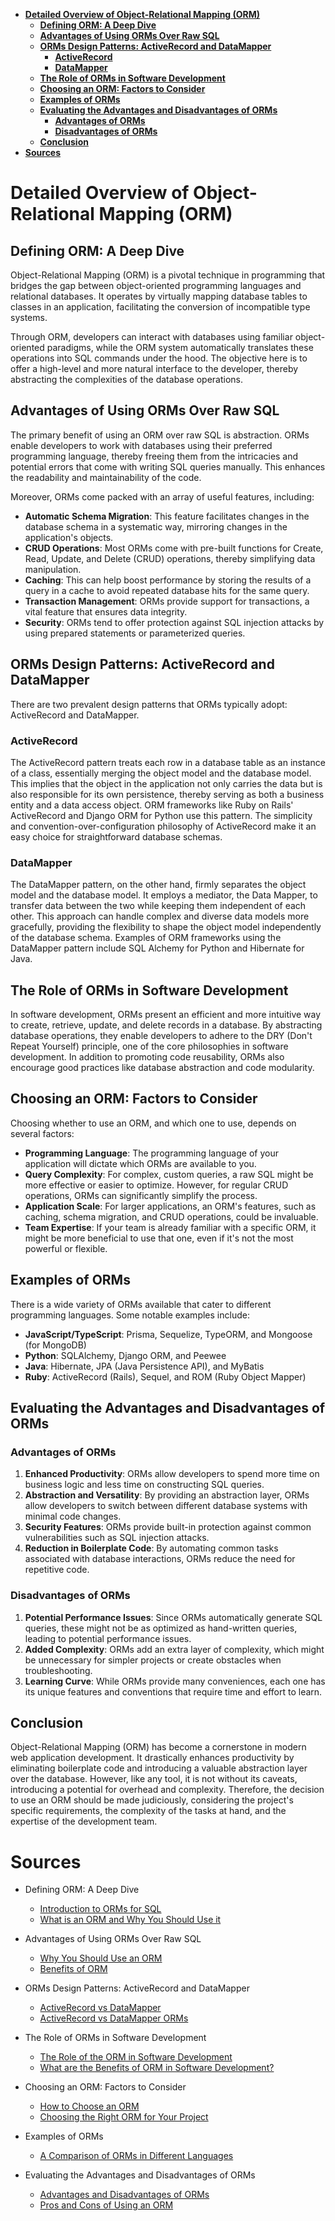 - [**Detailed Overview of Object-Relational Mapping (ORM)**](#detailed-overview-of-object-relational-mapping-orm)
  - [**Defining ORM: A Deep Dive**](#defining-orm-a-deep-dive)
  - [**Advantages of Using ORMs Over Raw SQL**](#advantages-of-using-orms-over-raw-sql)
  - [**ORMs Design Patterns: ActiveRecord and DataMapper**](#orms-design-patterns-activerecord-and-datamapper)
    - [**ActiveRecord**](#activerecord)
    - [**DataMapper**](#datamapper)
  - [**The Role of ORMs in Software Development**](#the-role-of-orms-in-software-development)
  - [**Choosing an ORM: Factors to Consider**](#choosing-an-orm-factors-to-consider)
  - [**Examples of ORMs**](#examples-of-orms)
  - [**Evaluating the Advantages and Disadvantages of ORMs**](#evaluating-the-advantages-and-disadvantages-of-orms)
    - [**Advantages of ORMs**](#advantages-of-orms)
    - [**Disadvantages of ORMs**](#disadvantages-of-orms)
  - [**Conclusion**](#conclusion)
- [**Sources**](#sources)


# **Detailed Overview of Object-Relational Mapping (ORM)**

## **Defining ORM: A Deep Dive**

Object-Relational Mapping (ORM) is a pivotal technique in programming that bridges the gap between object-oriented programming languages and relational databases. It operates by virtually mapping database tables to classes in an application, facilitating the conversion of incompatible type systems.

Through ORM, developers can interact with databases using familiar object-oriented paradigms, while the ORM system automatically translates these operations into SQL commands under the hood. The objective here is to offer a high-level and more natural interface to the developer, thereby abstracting the complexities of the database operations.

## **Advantages of Using ORMs Over Raw SQL**

The primary benefit of using an ORM over raw SQL is abstraction. ORMs enable developers to work with databases using their preferred programming language, thereby freeing them from the intricacies and potential errors that come with writing SQL queries manually. This enhances the readability and maintainability of the code.

Moreover, ORMs come packed with an array of useful features, including:

- **Automatic Schema Migration**: This feature facilitates changes in the database schema in a systematic way, mirroring changes in the application's objects.
- **CRUD Operations**: Most ORMs come with pre-built functions for Create, Read, Update, and Delete (CRUD) operations, thereby simplifying data manipulation.
- **Caching**: This can help boost performance by storing the results of a query in a cache to avoid repeated database hits for the same query.
- **Transaction Management**: ORMs provide support for transactions, a vital feature that ensures data integrity.
- **Security**: ORMs tend to offer protection against SQL injection attacks by using prepared statements or parameterized queries.

## **ORMs Design Patterns: ActiveRecord and DataMapper**

There are two prevalent design patterns that ORMs typically adopt: ActiveRecord and DataMapper.

### **ActiveRecord**
The ActiveRecord pattern treats each row in a database table as an instance of a class, essentially merging the object model and the database model. This implies that the object in the application not only carries the data but is also responsible for its own persistence, thereby serving as both a business entity and a data access object. ORM frameworks like Ruby on Rails' ActiveRecord and Django ORM for Python use this pattern. The simplicity and convention-over-configuration philosophy of ActiveRecord make it an easy choice for straightforward database schemas.

### **DataMapper**
The DataMapper pattern, on the other hand, firmly separates the object model and the database model. It employs a mediator, the Data Mapper, to transfer data between the two while keeping them independent of each other. This approach can handle complex and diverse data models more gracefully, providing the flexibility to shape the object model independently of the database schema. Examples of ORM frameworks using the DataMapper pattern include SQL Alchemy for Python and Hibernate for Java.

## **The Role of ORMs in Software Development**

In software development, ORMs present an efficient and more intuitive way to create, retrieve, update, and delete records in a database. By abstracting database operations, they enable developers to adhere to the DRY (Don't Repeat Yourself) principle, one of the core philosophies in software development. In addition to promoting code reusability, ORMs also encourage good practices like database abstraction and code modularity.

## **Choosing an ORM: Factors to Consider**

Choosing whether to use an ORM, and which one to use, depends on several factors:

- **Programming Language**: The programming language of your application will dictate which ORMs are available to you.
- **Query Complexity**: For complex, custom queries, a raw SQL might be more effective or easier to optimize. However, for regular CRUD operations, ORMs can significantly simplify the process.
- **Application Scale**: For larger applications, an ORM's features, such as caching, schema migration, and CRUD operations, could be invaluable.
- **Team Expertise**: If your team is already familiar with a specific ORM, it might be more beneficial to use that one, even if it's not the most powerful or flexible.

## **Examples of ORMs**

There is a wide variety of ORMs available that cater to different programming languages. Some notable examples include:

- **JavaScript/TypeScript**: Prisma, Sequelize, TypeORM, and Mongoose (for MongoDB)
- **Python**: SQLAlchemy, Django ORM, and Peewee
- **Java**: Hibernate, JPA (Java Persistence API), and MyBatis
- **Ruby**: ActiveRecord (Rails), Sequel, and ROM (Ruby Object Mapper)

## **Evaluating the Advantages and Disadvantages of ORMs**

### **Advantages of ORMs**

1. **Enhanced Productivity**: ORMs allow developers to spend more time on business logic and less time on constructing SQL queries.
2. **Abstraction and Versatility**: By providing an abstraction layer, ORMs allow developers to switch between different database systems with minimal code changes.
3. **Security Features**: ORMs provide built-in protection against common vulnerabilities such as SQL injection attacks.
4. **Reduction in Boilerplate Code**: By automating common tasks associated with database interactions, ORMs reduce the need for repetitive code.

### **Disadvantages of ORMs**

1. **Potential Performance Issues**: Since ORMs automatically generate SQL queries, these might not be as optimized as hand-written queries, leading to potential performance issues.
2. **Added Complexity**: ORMs add an extra layer of complexity, which might be unnecessary for simpler projects or create obstacles when troubleshooting.
3. **Learning Curve**: While ORMs provide many conveniences, each one has its unique features and conventions that require time and effort to learn.

## **Conclusion** 

Object-Relational Mapping (ORM) has become a cornerstone in modern web application development. It drastically enhances productivity by eliminating boilerplate code and introducing a valuable abstraction layer over the database. However, like any tool, it is not without its caveats, introducing a potential for overhead and complexity. Therefore, the decision to use an ORM should be made judiciously, considering the project's specific requirements, the complexity of the tasks at hand, and the expertise of the development team.

# **Sources**

- Defining ORM: A Deep Dive
    - [Introduction to ORMs for SQL](https://www.fullstackpython.com/object-relational-mappers-orms.html)
    - [What is an ORM and Why You Should Use it](https://betterprogramming.pub/what-is-an-orm-and-why-you-should-use-it-b2b6fdebe150)
    
- Advantages of Using ORMs Over Raw SQL
    - [Why You Should Use an ORM](https://dzone.com/articles/what-orm-java-and-why-use)
    - [Benefits of ORM](https://stackoverflow.com/questions/1279613/what-are-the-benefits-of-orm-and-why-it-should-be-used)

- ORMs Design Patterns: ActiveRecord and DataMapper
    - [ActiveRecord vs DataMapper](https://www.thoughtworks.com/insights/blog/activerecord-vs-datamapper)
    - [ActiveRecord vs DataMapper ORMs](https://www.sitepoint.com/active-record-vs-datamapper-a-ruby-orm-showdown/)
    
- The Role of ORMs in Software Development
    - [The Role of the ORM in Software Development](https://www.devbridge.com/articles/the-role-of-the-orm-in-software-development/)
    - [What are the Benefits of ORM in Software Development?](https://www.quora.com/What-are-the-benefits-of-ORM-in-software-development)
    
- Choosing an ORM: Factors to Consider
    - [How to Choose an ORM](https://www.accelebrate.com/blog/how-to-choose-an-orm-part-5)
    - [Choosing the Right ORM for Your Project](https://levelup.gitconnected.com/choose-the-right-orm-for-your-next-project-d2076fdde74a)

- Examples of ORMs 
    - [A Comparison of ORMs in Different Languages](https://en.wikipedia.org/wiki/List_of_object-relational_mapping_software)
    
- Evaluating the Advantages and Disadvantages of ORMs
    - [Advantages and Disadvantages of ORMs](https://www.upgrad.com/blog/advantages-disadvantages-of-orm-in-java/)
    - [Pros and Cons of Using an ORM](https://www.norfolkmiddleware.com/pros-and-cons-of-using-an-orm/)
    